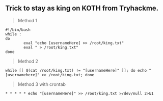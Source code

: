 ## Trick to stay as king on KOTH from Tryhackme.

> Method 1
```
#!/bin/bash
while :
do
        eval "echo [usernameHere] >> /root/king.txt"
        eval " > /root/king.txt"
done

```
> Method 2

```
while [[ $(cat /root/king.txt) != "[usernameHere]" ]]; do echo "[usernamehere]" >> /root/king.txt; done

```
> Method 3 with crontab

`* * * * * echo "[usernameHere]" >> /root/king.txt >/dev/null 2>&1`



